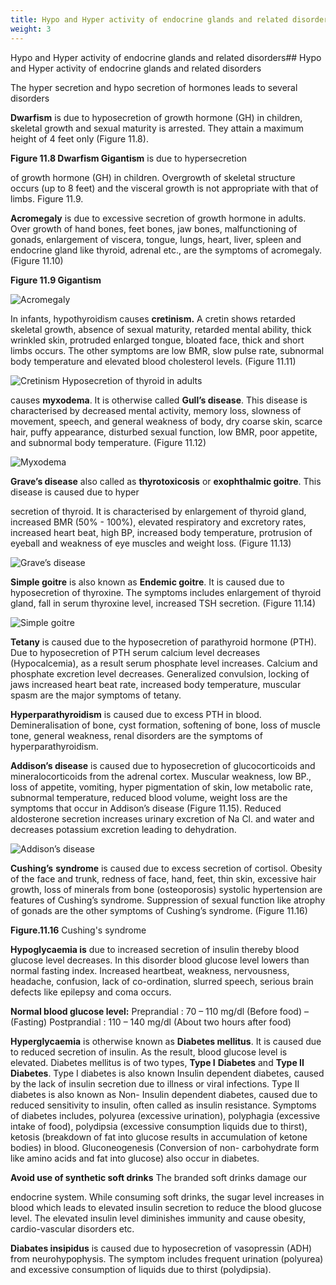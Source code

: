 ```yaml
---
title: Hypo and Hyper activity of endocrine glands and related disorders
weight: 3
---
```


Hypo and Hyper activity of endocrine glands and related disorders## Hypo and Hyper activity of endocrine glands and related disorders


The hyper secretion and hypo secretion of hormones leads to several disorders

**Dwarfism** is due to hyposecretion of growth hormone (GH) in children, skeletal growth and sexual maturity is arrested. They attain a maximum height of 4 feet only (Figure 11.8).

**Figure 11.8 Dwarfism Gigantism** is due to hypersecretion

of growth hormone (GH) in children. Overgrowth of skeletal structure occurs (up to 8 feet) and the visceral growth is not appropriate with that of limbs. Figure 11.9.

**Acromegaly** is due to excessive secretion of growth hormone in adults. Over growth of hand bones, feet bones, jaw bones, malfunctioning of gonads, enlargement of viscera, tongue, lungs, heart, liver, spleen and endocrine gland like thyroid, adrenal etc., are the symptoms of acromegaly. (Figure 11.10)




  

**Figure 11.9 Gigantism**

![ Acromegaly](11.10.png "")


In infants, hypothyroidism causes **cretinism.** A cretin shows retarded skeletal growth, absence of sexual maturity, retarded mental ability, thick wrinkled skin, protruded enlarged tongue, bloated face, thick and short limbs occurs. The other symptoms are low BMR, slow pulse rate, subnormal body temperature and elevated blood cholesterol levels. (Figure 11.11)  

![ Cretinism Hyposecretion of thyroid in adults](11.11.png "")


causes **myxodema**. It is otherwise called **Gull’s disease**. This disease is characterised by decreased mental activity, memory loss, slowness of movement, speech, and general weakness of body, dry coarse skin, scarce hair, puffy appearance, disturbed sexual function, low BMR, poor appetite, and subnormal body temperature. (Figure 11.12)

![ Myxodema](11.12.png "")


**Grave’s disease** also called as **thyrotoxicosis** or **exophthalmic goitre**. This disease is caused due to hyper




  

secretion of thyroid. It is characterised by enlargement of thyroid gland, increased BMR (50% - 100%), elevated respiratory and excretory rates, increased heart beat, high BP, increased body temperature, protrusion of eyeball and weakness of eye muscles and weight loss. (Figure 11.13)

![ Grave’s disease](11.13.png "")


**Simple goitre** is also known as **Endemic goitre**. It is caused due to hyposecretion of thyroxine. The symptoms includes enlargement of thyroid gland, fall in serum thyroxine level, increased TSH secretion. (Figure 11.14)

![ Simple goitre  ](11.14.png "")


**Tetany** is caused due to the hyposecretion of parathyroid hormone (PTH). Due to hyposecretion of PTH serum calcium level decreases (Hypocalcemia), as a result serum phosphate level increases. Calcium and phosphate excretion level decreases. Generalized convulsion, locking of jaws increased heart beat rate, increased body temperature, muscular spasm are the major symptoms of tetany.

**Hyperparathyroidism** is caused due to excess PTH in blood. Demineralisation of bone, cyst formation, softening of bone, loss of muscle tone, general weakness, renal disorders are the symptoms of hyperparathyroidism.

**Addison’s disease** is caused due to hyposecretion of glucocorticoids and mineralocorticoids from the adrenal cortex. Muscular weakness, low BP., loss of appetite, vomiting, hyper pigmentation of skin, low metabolic rate, subnormal temperature, reduced blood volume, weight loss are the symptoms that occur in Addison’s disease (Figure 11.15). Reduced aldosterone secretion increases urinary excretion of Na Cl. and water and decreases potassium excretion leading to dehydration.

![ Addison’s disease](11.15.png "")





  

**Cushing’s** **syndrome** is caused due to excess secretion of cortisol. Obesity of the face and trunk, redness of face, hand, feet, thin skin, excessive hair growth, loss of minerals from bone (osteoporosis) systolic hypertension are features of Cushing’s syndrome. Suppression of sexual function like atrophy of gonads are the other symptoms of Cushing’s syndrome. (Figure 11.16)

**Figure.11.16** Cushing's syndrome

**Hypoglycaemia is** due to increased secretion of insulin thereby blood glucose level decreases. In this disorder blood glucose level lowers than normal fasting index. Increased heartbeat, weakness, nervousness, headache, confusion, lack of co-ordination, slurred speech, serious brain defects like epilepsy and coma occurs.

**Normal blood glucose level:** Preprandial : 70 – 110 mg/dl (Before food) – (Fasting) Postprandial : 110 – 140 mg/dl (About two hours after food)  

**Hyperglycaemia** is otherwise known as **Diabetes mellitus**. It is caused due to reduced secretion of insulin. As the result, blood glucose level is elevated. Diabetes mellitus is of two types, **Type I** **Diabetes** and **Type II** **Diabetes**. Type I diabetes is also known Insulin dependent diabetes, caused by the lack of insulin secretion due to illness or viral infections. Type II diabetes is also known as Non- Insulin dependent diabetes, caused due to reduced sensitivity to insulin, often called as insulin resistance. Symptoms of diabetes includes, polyurea (excessive urination), polyphagia (excessive intake of food), polydipsia (excessive consumption liquids due to thirst), ketosis (breakdown of fat into glucose results in accumulation of ketone bodies) in blood. Gluconeogenesis (Conversion of non- carbohydrate form like amino acids and fat into glucose) also occur in diabetes.

**Avoid use of synthetic soft drinks** The branded soft drinks damage our

endocrine system. While consuming soft drinks, the sugar level increases in blood which leads to elevated insulin secretion to reduce the blood glucose level. The elevated insulin level diminishes immunity and cause obesity, cardio-vascular disorders etc.

**Diabates insipidus** is caused due to hyposecretion of vasopressin (ADH) from neurohypophysis. The symptom includes frequent urination (polyurea) and excessive consumption of liquids due to thirst (polydipsia).




  

